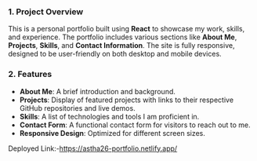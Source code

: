 ### 1\. Project Overview

This is a personal portfolio built using **React** to showcase my work, skills, and experience. The portfolio includes various sections like **About Me**, **Projects**, **Skills**, and **Contact Information**. The site is fully responsive, designed to be user-friendly on both desktop and mobile devices.

### 2\. Features

*   **About Me**: A brief introduction and background.
*   **Projects**: Display of featured projects with links to their respective GitHub repositories and live demos.
*   **Skills**: A list of technologies and tools I am proficient in.
*   **Contact Form**: A functional contact form for visitors to reach out to me.
*   **Responsive Design**: Optimized for different screen sizes.

Deployed Link:-https://astha26-portfolio.netlify.app/
